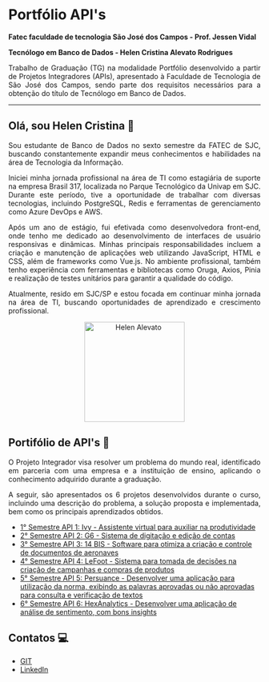 
# Portfólio API's

**Fatec faculdade de tecnologia São José dos Campos - Prof. Jessen Vidal**

**Tecnólogo em Banco de Dados - Helen Cristina Alevato Rodrigues**

<div style="text-align: justify;">
Trabalho de Graduação (TG) na modalidade Portfólio desenvolvido a partir de Projetos Integradores (APIs), apresentado à Faculdade de Tecnologia de São José dos Campos, sendo parte dos requisitos necessários para a obtenção do título de Tecnólogo em Banco de Dados.
</div>

___
## Olá, sou Helen Cristina 👋

<div style="text-align: justify;">
Sou estudante de Banco de Dados no sexto semestre da FATEC de SJC, buscando constantemente expandir meus conhecimentos e habilidades na área de Tecnologia da Informação.

Iniciei minha jornada profissional na área de TI como estagiária de suporte na empresa Brasil 317, localizada no Parque Tecnológico da Univap em SJC. Durante este período, tive a oportunidade de trabalhar com diversas tecnologias, incluindo PostgreSQL, Redis e ferramentas de gerenciamento como Azure DevOps e AWS.

Após um ano de estágio, fui efetivada como desenvolvedora front-end, onde tenho me dedicado ao desenvolvimento de interfaces de usuário responsivas e dinâmicas. Minhas principais responsabilidades incluem a criação e manutenção de aplicações web utilizando JavaScript, HTML e CSS, além de frameworks como Vue.js. No ambiente profissional, também tenho experiência com ferramentas e bibliotecas como Oruga, Axios, Pinia e realização de testes unitários para garantir a qualidade do código.

Atualmente, resido em SJC/SP e estou focada em continuar minha jornada na área de TI, buscando oportunidades de aprendizado e crescimento profissional. 

</div>

<p align="center">
  <img src="https://github.com/HelenAlevato/Bertoti/blob/main/Metodologia%20da%20Pesquisa%20Cientifico%20Tecnol%C3%B3gica/assets/helen.jpg" alt="Helen Alevato" width="200" height="200">
</p>

## Portifólio de API's 🎯
<div style="text-align: justify;">
  
O Projeto Integrador visa resolver um problema do mundo real, identificado em parceria com uma empresa e a instituição de ensino, aplicando o conhecimento adquirido durante a graduação.

A seguir, são apresentados os 6 projetos desenvolvidos durante o curso, incluindo uma descrição do problema, a solução proposta e implementada, bem como os principais aprendizados obtidos.

</div>

- [1° Semestre API 1: Ivy - Assistente virtual para auxiliar na produtividade](https://github.com/HelenAlevato/Bertoti/blob/main/Metodologia%20da%20Pesquisa%20Cientifico%20Tecnol%C3%B3gica/API_1.md) 
- [2° Semestre API 2: G6 - Sistema de digitação e edição de contas](https://github.com/HelenAlevato/Bertoti/blob/main/Metodologia%20da%20Pesquisa%20Cientifico%20Tecnol%C3%B3gica/API%20_2.md)
- [3° Semestre API 3: 14 BIS - Software para otimiza a criação e controle de documentos de aeronaves](https://github.com/HelenAlevato/Bertoti/blob/main/Metodologia%20da%20Pesquisa%20Cientifico%20Tecnol%C3%B3gica/API%20_3.md)
- [4° Semestre API 4: LeFoot - Sistema para tomada de decisões na criação de campanhas e compras de produtos ](https://github.com/HelenAlevato/Bertoti/blob/main/Metodologia%20da%20Pesquisa%20Cientifico%20Tecnol%C3%B3gica/API%20_4.md)
- [5° Semestre API 5: Persuance - Desenvolver uma aplicação para utilização da norma, exibindo as palavras aprovadas ou não aprovadas para consulta e verificação de textos](https://github.com/HelenAlevato/Bertoti/blob/main/Metodologia%20da%20Pesquisa%20Cientifico%20Tecnol%C3%B3gica/API_5.md)
- [6° Semestre API 6: HexAnalytics - Desenvolver uma aplicação de análise de sentimento, com bons insights](https://github.com/HelenAlevato/Bertoti/blob/main/Metodologia%20da%20Pesquisa%20Cientifico%20Tecnol%C3%B3gica/API_6.md)

## Contatos 💻
* [GIT](https://github.com/HelenAlevato)
* [LinkedIn](https://www.linkedin.com/in/helenalevato/)
